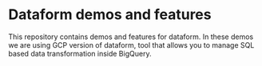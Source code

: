 # Dataform demos and features
This repository contains demos and features for dataform.
In these demos we are using GCP version of dataform,
tool that allows you to manage SQL based data transformation inside BigQuery.